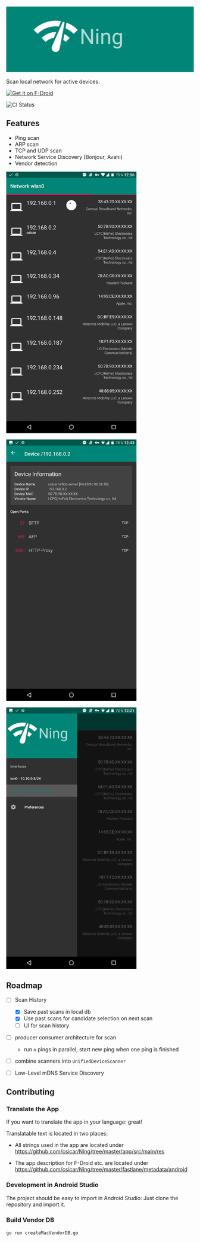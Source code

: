 
![Ning](fastlane/metadata/android/en-US/images/featureGraphic.png)

Scan local network for active devices.

[<img src="https://fdroid.gitlab.io/artwork/badge/get-it-on.png"
     alt="Get it on F-Droid"
     height="80">](https://f-droid.org/packages/de.csicar.ning/)

![CI Status](https://gitlab.com/csicar/Ning/badges/master/pipeline.svg)

Features
--------
* Ping scan
* ARP scan
* TCP and UDP scan
* Network Service Discovery (Bonjour, Avahi)
* Vendor detection


<img src="fastlane/metadata/android/en-US/images/phoneScreenshots/1-network-overview.png"
     alt="Screenshot Network Overview"
     height="700">


<img src="fastlane/metadata/android/en-US/images/phoneScreenshots/2-device-detail.png"
     alt="Screenshot Device Detail"
     height="700">

<img src="fastlane/metadata/android/en-US/images/phoneScreenshots/3-drawer.png"
     alt="Screenshot Drawer"
     height="700">

Roadmap
-------

- [ ] Scan History
    - [x] Save past scans in local db
    - [x] Use past scans for candidate selection on next scan
    - [ ] UI for scan history
- [ ] producer consumer architecture for scan
    - run `n` pings in parallel, start new ping when one ping is finished
- [ ] combine scanners into `UnifiedDeviceScanner`
- [ ] Low-Level mDNS Service Discovery


Contributing
------------

### Translate the App

If you want to translate the app in your language: great!

Translatable text is located in two places:

- All strings used in the app are located under https://github.com/csicar/Ning/tree/master/app/src/main/res

- The app description for F-Droid etc. are located under https://github.com/csicar/Ning/tree/master/fastlane/metadata/android

### Development in Android Studio

The project should be easy to import in Android Studio: Just clone the repository and import it.

### Build Vendor DB
```bash
go run createMacVendorDB.go
```